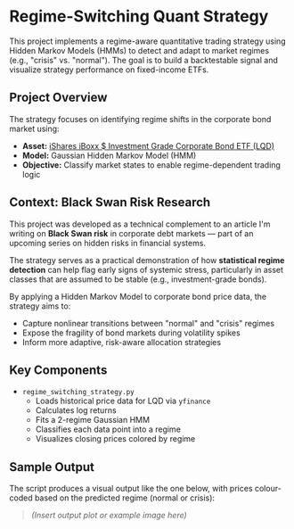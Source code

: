 # Regime-Switching Quant Strategy

This project implements a regime-aware quantitative trading strategy using Hidden Markov Models (HMMs) to detect and adapt to market regimes (e.g., "crisis" vs. "normal"). The goal is to build a backtestable signal and visualize strategy performance on fixed-income ETFs.

## Project Overview

The strategy focuses on identifying regime shifts in the corporate bond market using:

- **Asset:** [iShares iBoxx $ Investment Grade Corporate Bond ETF (LQD)](https://www.ishares.com/us/products/239566/ishares-iboxx-investment-grade-corporate-bond-etf)
- **Model:** Gaussian Hidden Markov Model (HMM)
- **Objective:** Classify market states to enable regime-dependent trading logic

## Context: Black Swan Risk Research

This project was developed as a technical complement to an article I'm writing on **Black Swan risk** in corporate debt markets — part of an upcoming series on hidden risks in financial systems.

The strategy serves as a practical demonstration of how **statistical regime detection** can help flag early signs of systemic stress, particularly in asset classes that are assumed to be stable (e.g., investment-grade bonds).

By applying a Hidden Markov Model to corporate bond price data, the strategy aims to:

- Capture nonlinear transitions between "normal" and "crisis" regimes
- Expose the fragility of bond markets during volatility spikes
- Inform more adaptive, risk-aware allocation strategies

## Key Components

- `regime_switching_strategy.py`  
  - Loads historical price data for LQD via `yfinance`
  - Calculates log returns
  - Fits a 2-regime Gaussian HMM
  - Classifies each data point into a regime
  - Visualizes closing prices colored by regime

## Sample Output

The script produces a visual output like the one below, with prices colour-coded based on the predicted regime (normal or crisis):

> *(Insert output plot or example image here)*
